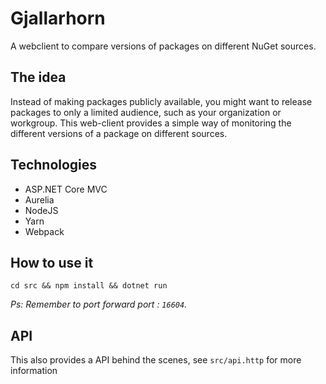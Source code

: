 # Gjallarhorn

A webclient to compare versions of packages on different NuGet sources.

## The idea

Instead of making packages publicly available, you might want to release packages to only a limited audience, such as your organization or workgroup.
This web-client provides a simple way of monitoring the different versions of a package on different sources.

## Technologies

- ASP.NET Core MVC
- Aurelia
- NodeJS
- Yarn
- Webpack

## How to use it

`cd src && npm install && dotnet run`

*Ps: Remember to port forward port : `16604`.*

## API

This also provides a API behind the scenes, see `src/api.http` for more information